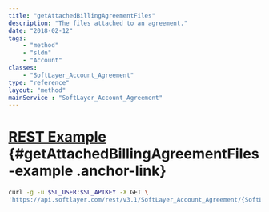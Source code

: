 ```yaml
---
title: "getAttachedBillingAgreementFiles"
description: "The files attached to an agreement."
date: "2018-02-12"
tags:
    - "method"
    - "sldn"
    - "Account"
classes:
    - "SoftLayer_Account_Agreement"
type: "reference"
layout: "method"
mainService : "SoftLayer_Account_Agreement"
---
```


# [REST Example](#getAttachedBillingAgreementFiles-example) <a href="/article/rest/"><i class="fas fa-question"></i></a> {#getAttachedBillingAgreementFiles-example .anchor-link} 
```bash
curl -g -u $SL_USER:$SL_APIKEY -X GET \
'https://api.softlayer.com/rest/v3.1/SoftLayer_Account_Agreement/{SoftLayer_Account_AgreementID}/getAttachedBillingAgreementFiles'
```
